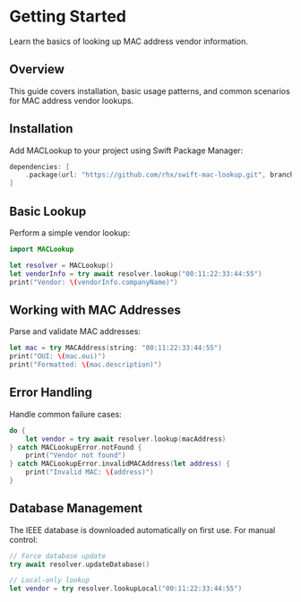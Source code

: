 # Getting Started

Learn the basics of looking up MAC address vendor information.

## Overview

This guide covers installation, basic usage patterns, and common scenarios for MAC address vendor lookups.

## Installation

Add MACLookup to your project using Swift Package Manager:

```swift
dependencies: [
    .package(url: "https://github.com/rhx/swift-mac-lookup.git", branch: "main")
]
```

## Basic Lookup

Perform a simple vendor lookup:

```swift
import MACLookup

let resolver = MACLookup()
let vendorInfo = try await resolver.lookup("00:11:22:33:44:55")
print("Vendor: \(vendorInfo.companyName)")
```

## Working with MAC Addresses

Parse and validate MAC addresses:

```swift
let mac = try MACAddress(string: "00:11:22:33:44:55")
print("OUI: \(mac.oui)")
print("Formatted: \(mac.description)")
```

## Error Handling

Handle common failure cases:

```swift
do {
    let vendor = try await resolver.lookup(macAddress)
} catch MACLookupError.notFound {
    print("Vendor not found")
} catch MACLookupError.invalidMACAddress(let address) {
    print("Invalid MAC: \(address)")
}
```

## Database Management

The IEEE database is downloaded automatically on first use. For manual control:

```swift
// Force database update
try await resolver.updateDatabase()

// Local-only lookup
let vendor = try resolver.lookupLocal("00:11:22:33:44:55")
```
